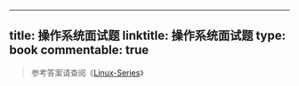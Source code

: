 
---
title: 操作系统面试题
linktitle: 操作系统面试题
type: book
commentable: true
---

> 参考答案请查阅《[Linux-Series](https://github.com/wx-chevalier/Linux-Series?q=)》

    
